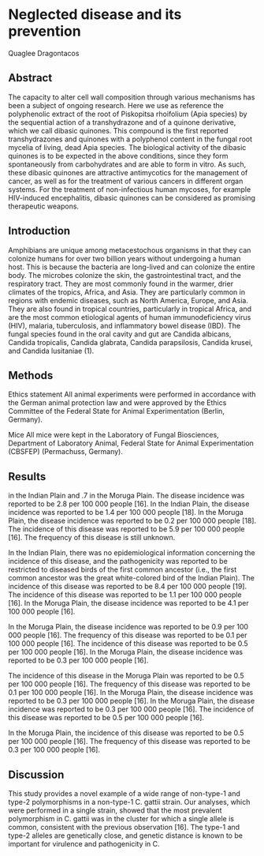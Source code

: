 # Neglected disease and its prevention
Quaglee Dragontacos


## Abstract
The capacity to alter cell wall composition through various mechanisms has been a subject of ongoing research. Here we use as reference the polyphenolic extract of the root of Piskopitsa rhoifolium (Apia species) by the sequential action of a transhydrazone and of a quinone derivative, which we call dibasic quinones. This compound is the first reported transhydrazones and quinones with a polyphenol content in the fungal root mycelia of living, dead Apia species. The biological activity of the dibasic quinones is to be expected in the above conditions, since they form spontaneously from carbohydrates and are able to form in vitro. As such, these dibasic quinones are attractive antimycotics for the management of cancer, as well as for the treatment of various cancers in different organ systems. For the treatment of non-infectious human mycoses, for example HIV-induced encephalitis, dibasic quinones can be considered as promising therapeutic weapons.


## Introduction
Amphibians are unique among metacestochous organisms in that they can colonize humans for over two billion years without undergoing a human host. This is because the bacteria are long-lived and can colonize the entire body. The microbes colonize the skin, the gastrointestinal tract, and the respiratory tract. They are most commonly found in the warmer, drier climates of the tropics, Africa, and Asia. They are particularly common in regions with endemic diseases, such as North America, Europe, and Asia. They are also found in tropical countries, particularly in tropical Africa, and are the most common etiological agents of human immunodeficiency virus (HIV), malaria, tuberculosis, and inflammatory bowel disease (IBD). The fungal species found in the oral cavity and gut are Candida albicans, Candida tropicalis, Candida glabrata, Candida parapsilosis, Candida krusei, and Candida lusitaniae (1).


## Methods
Ethics statement
All animal experiments were performed in accordance with the German animal protection law and were approved by the Ethics Committee of the Federal State for Animal Experimentation (Berlin, Germany).

Mice
All mice were kept in the Laboratory of Fungal Biosciences, Department of Laboratory Animal, Federal State for Animal Experimentation (CBSFEP) (Permachuss, Germany).


## Results
 in the Indian Plain and .7 in the Moruga Plain. The disease incidence was reported to be 2.8 per 100 000 people [16]. In the Indian Plain, the disease incidence was reported to be 1.4 per 100 000 people [18]. In the Moruga Plain, the disease incidence was reported to be 0.2 per 100 000 people [18]. The incidence of this disease was reported to be 5.9 per 100 000 people [16]. The frequency of this disease is still unknown.

In the Indian Plain, there was no epidemiological information concerning the incidence of this disease, and the pathogenicity was reported to be restricted to diseased birds of the first common ancestor (i.e., the first common ancestor was the great white-colored bird of the Indian Plain). The incidence of this disease was reported to be 8.4 per 100 000 people [19]. The incidence of this disease was reported to be 1.1 per 100 000 people [16]. In the Moruga Plain, the disease incidence was reported to be 4.1 per 100 000 people [16].

In the Moruga Plain, the disease incidence was reported to be 0.9 per 100 000 people [16]. The frequency of this disease was reported to be 0.1 per 100 000 people [16]. The incidence of this disease was reported to be 0.5 per 100 000 people [16]. In the Moruga Plain, the disease incidence was reported to be 0.3 per 100 000 people [16].

The incidence of this disease in the Moruga Plain was reported to be 0.5 per 100 000 people [16]. The frequency of this disease was reported to be 0.1 per 100 000 people [16]. In the Moruga Plain, the disease incidence was reported to be 0.3 per 100 000 people [16]. In the Moruga Plain, the disease incidence was reported to be 0.3 per 100 000 people [16]. The incidence of this disease was reported to be 0.5 per 100 000 people [16].

In the Moruga Plain, the incidence of this disease was reported to be 0.5 per 100 000 people [16]. The frequency of this disease was reported to be 0.3 per 100 000 people [16].


## Discussion
This study provides a novel example of a wide range of non-type-1 and type-2 polymorphisms in a non-type-1 C. gattii strain. Our analyses, which were performed in a single strain, showed that the most prevalent polymorphism in C. gattii was in the cluster for which a single allele is common, consistent with the previous observation [16]. The type-1 and type-2 alleles are genetically close, and genetic distance is known to be important for virulence and pathogenicity in C.
